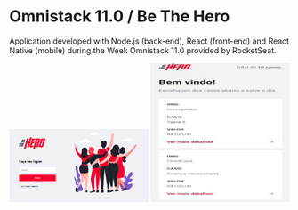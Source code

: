 # Omnistack 11.0 / Be The Hero

Application developed with Node.js (back-end), React (front-end) and React Native (mobile) during the Week Omnistack 11.0 provided by RocketSeat.

<p float="left">
  <img src="https://github.com/VitorHugoAntunes/OmniStack11/blob/master/images/imgsite.PNG" width="250 height="250" />
  <img src="https://github.com/VitorHugoAntunes/OmniStack11/blob/master/images/imgApp.PNG" width="250" height="250" /> 
</p>



